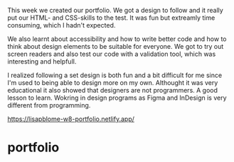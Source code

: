 This week we created our portfolio. We got a design to follow and it really put our HTML- and CSS-skills to the test. It was fun but extreamly time consuming, which I hadn't expected. 

We also learnt about accessibility and how to write better code and how to think about design elements to be suitable for everyone. We got to try out screen readers and also test our code with a validation tool, which was interesting and helpfull. 

I realized following a set design is both fun and a bit difficult for me since I'm used to being able to design more on my own. Althought it was very educational it also showed that designers are not programmers. A good lesson to learn. Wokring in design programs as Figma and InDesign is very different from programming.

https://lisapblome-w8-portfolio.netlify.app/

# portfolio
